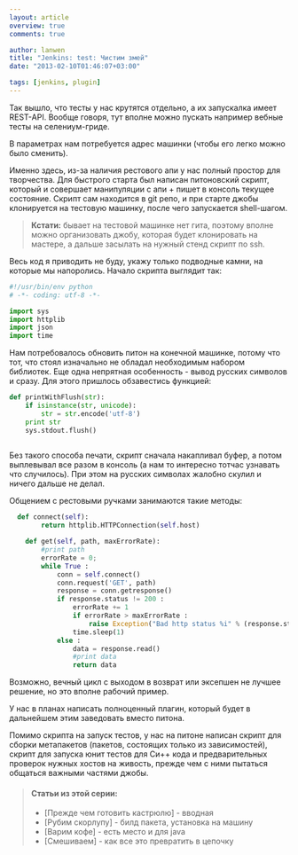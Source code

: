```yaml
---
layout: article
overview: true
comments: true

author: lanwen
title: "Jenkins: test: Чистим змей"
date: "2013-02-10T01:46:07+03:00"

tags: [jenkins, plugin]
---
```


Так вышло, что тесты у нас крутятся отдельно, а их запускалка имеет REST-API. Вообще говоря,
тут вполне можно пускать например вебные тесты на селениум-гриде.

В параметрах нам потребуется адрес машинки (чтобы его легко можно было сменить).

Именно здесь, из-за наличия рестового апи у нас полный простор для творчества. Для быстрого
старта был написан питоновский скрипт, который и совершает манипуляции с апи + пишет в консоль текущее состояние.
Скрипт сам находится в git репо, и при старте джобы клонируется на тестовую машинку, после чего запускается shell-шагом.

> **Кстати:** бывает на тестовой машинке нет гита, поэтому вполне можно организовать джобу, которая будет клонировать на мастере,
а дальше засылать на нужный стенд скрипт по ssh.

Весь код я приводить не буду, укажу только подводные камни, на которые мы напоролись.
Начало скрипта выглядит так:

```python
#!/usr/bin/env python
# -*- coding: utf-8 -*-

import sys
import httplib
import json
import time
```

Нам потребовалось обновить питон на конечной машинке, потому что тот, что стоял изначально не
обладал необходимым набором библиотек. Еще одна непрятная особенность - вывод русских
символов и сразу. Для этого пришлось обзавестись функцией:

```python
def printWithFlush(str):
    if isinstance(str, unicode):
        str = str.encode('utf-8')
    print str
    sys.stdout.flush()
    
```

Без такого способа печати, скрипт сначала накапливал буфер, а потом выплевывал все разом в
консоль (а нам то интересно тотчас узнавать что случилось). При этом на русских символах жалобно скулил и ничего дальше не делал.

Общением с рестовыми ручками занимаются такие методы:

```python
  def connect(self):
        return httplib.HTTPConnection(self.host)

    def get(self, path, maxErrorRate):
        #print path
        errorRate = 0;
        while True :
            conn = self.connect()
            conn.request('GET', path)
            response = conn.getresponse()
            if response.status != 200 :
                errorRate += 1
                if errorRate > maxErrorRate :
                    raise Exception("Bad http status %i" % (response.status) )
                time.sleep(1)
            else :
                data = response.read()
                #print data
                return data
```

Возможно, вечный цикл с выходом в возврат или эксепшен не лучшее решение, но это вполне рабочий пример.

У нас в планах написать полноценный плагин, который будет в дальнейшем этим заведовать вместо питона.

Помимо скрипта на запуск тестов, у нас на питоне написан скрипт для сборки метапакетов (пакетов, состоящих только из зависимостей),
скрипт для запуска юнит тестов для Си++ кода и предварительных проверок нужных хостов на живость, прежде чем с ними пытаться общаться
важными частями джобы.

> #### Статьи из этой серии:
>* [Прежде чем готовить кастрюлю] - вводная
>* [Рубим скорлупу] - билд пакета, установка на машину
>* [Варим кофе] - есть место и для java
>* [Смешиваем] - как все это превратить в цепочку
